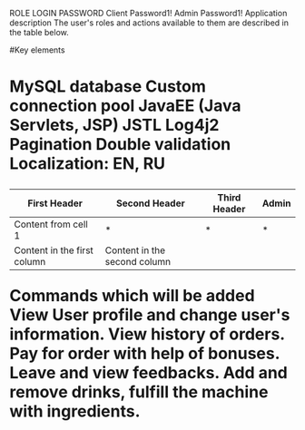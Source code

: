 ROLE	LOGIN	PASSWORD
Client		Password1!
Admin		Password1!
Application description
The user's roles and actions available to them are described in the table below.

#Key elements<h1>
MySQL database
Custom connection pool
JavaEE (Java Servlets, JSP)
JSTL
Log4j2
Pagination
Double validation
Localization: EN, RU

First Header | Second Header | Third Header | Admin
------------ | ------------- | ------------ | -----
Content from cell 1 |  *  |  *  |  *  |
Content in the first column | Content in the second column


Commands which will be added
View User profile and change user's information.
View history of orders.
Pay for order with help of bonuses.
Leave and view feedbacks.
Add and remove drinks, fulfill the machine with ingredients.
